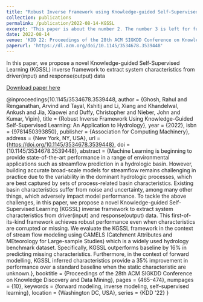 ```yaml
---
title: "Robust Inverse Framework using Knowledge-guided Self-Supervised Learning: An application to Hydrology"
collection: publications
permalink: /publication/2022-08-14-KGSSL
excerpt: 'This paper is about the number 2. The number 3 is left for future work.'
date: 2022-08-14
venue: 'KDD 22: Proceedings of the 28th ACM SIGKDD Conference on Knowledge Discovery and Data Mining'
paperurl: 'https://dl.acm.org/doi/10.1145/3534678.3539448'
---
```

In this paper, we propose a novel Knowledge-guided Self-Supervised Learning (KGSSL) inverse framework to extract system characteristics from driver(input) and response(output) data

[Download paper here](https://dl.acm.org/doi/10.1145/3534678.3539448)

@inproceedings{10.1145/3534678.3539448,
author = {Ghosh, Rahul and Renganathan, Arvind and Tayal, Kshitij and Li, Xiang and Khandelwal, Ankush and Jia, Xiaowei and Duffy, Christopher and Nieber, John and Kumar, Vipin},
title = {Robust Inverse Framework Using Knowledge-Guided Self-Supervised Learning: An Application to Hydrology},
year = {2022},
isbn = {9781450393850},
publisher = {Association for Computing Machinery},
address = {New York, NY, USA},
url = {https://doi.org/10.1145/3534678.3539448},
doi = {10.1145/3534678.3539448},
abstract = {Machine Learning is beginning to provide state-of-the-art performance in a range of environmental applications such as streamflow prediction in a hydrologic basin. However, building accurate broad-scale models for streamflow remains challenging in practice due to the variability in the dominant hydrologic processes, which are best captured by sets of process-related basin characteristics. Existing basin characteristics suffer from noise and uncertainty, among many other things, which adversely impact model performance. To tackle the above challenges, in this paper, we propose a novel Knowledge-guided Self-Supervised Learning (KGSSL) inverse framework to extract system characteristics from driver(input) and response(output) data. This first-of-its-kind framework achieves robust performance even when characteristics are corrupted or missing. We evaluate the KGSSL framework in the context of stream flow modeling using CAMELS (Catchment Attributes and MEteorology for Large-sample Studies) which is a widely used hydrology benchmark dataset. Specifically, KGSSL outperforms baseline by 16% in predicting missing characteristics. Furthermore, in the context of forward modelling, KGSSL inferred characteristics provide a 35% improvement in performance over a standard baseline when the static characteristic are unknown.},
booktitle = {Proceedings of the 28th ACM SIGKDD Conference on Knowledge Discovery and Data Mining},
pages = {465–474},
numpages = {10},
keywords = {forward modeling, inverse modeling, self-supervised learning},
location = {Washington DC, USA},
series = {KDD '22}
}

